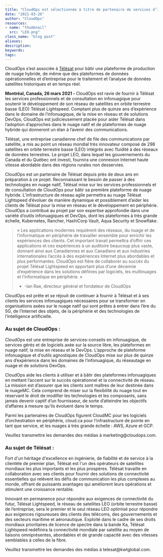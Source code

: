 ```yaml
---
title: "CloudOps est sélectionnée à titre de partenaire de services d’infrastructure infonuagique pour le développement du réseau LEO Télésat Lightspeed"
date: "2021-03-26"
author: "CloudOps"
resources:
- name: "thumbnail"
  src: "LEO.png"
class_name: "blog post"
aliases:
description:
keywords:
tags:
---
```


<p>CloudOps s’est associée à <a href="https://www.telesat.com/">Télésat</a> pour bâtir une plateforme de production de nuage hybride, de même que des plateformes de données opérationnelles et d’entreprise pour le traitement et l’analyse de données satellites historiques et en temps réel.</p>

<p><b>Montréal, Canada, 26 mars 2021 - </b>CloudOps est ravie de fournir à Télésat les services professionnels et de consultation en infonuagique pour soutenir le développement de son réseau de satellites en orbite terrestre basse (LEO) Télésat Lightspeed. Comptant plus de quinze ans d’expérience dans le domaine de l’infonuagique, de la mise en réseau et de solutions DevOps, CloudOps est judicieusement placée pour aider Télésat dans l’adoption d’approches dans le nuage natif et de plateformes de nuage hybride qui donneront un élan à l’avenir des communications.</p>

<p>Télésat, une entreprise canadienne chef de file des communications par satellite, a mis au point un réseau mondial très innovateur composé de 298 satellites en orbite terrestre basse (LEO) intégrés avec fluidité à des réseaux de données terrestres. Le projet LEO, dans lequel les gouvernements du Canada et du Québec ont investi, fournira une connexion Internet haute vitesse abordable dans des régions rurales non desservies.</p>

<p>CloudOps est un partenaire de Télésat depuis près de deux ans en préparation à ce projet. Reconnaissant le besoin de passer à des technologies en nuage natif, Télésat mise sur les services professionnels et de consultation de CloudOps pour bâtir sa première plateforme de nuage hybride. L’infrastructure de réseau agile permettra au nuage Télésat Lightspeed d’évoluer de manière dynamique et possiblement d’aider les clients de Télésat pour la mise en réseau et le développement en périphérie. CloudOps a contribué au projet par son expertise approfondie dans une variété d’outils infonuagiques et DevOps, dont les plateformes à très grande échelle, Kubernetes, Rancher, HashiCorp Vault, Aqua Security et Snowflake.</p>

<blockquote>
<p>« Les applications modernes requièrent des réseaux, du nuage et de l’informatique en périphérie de travailler ensemble pour enrichir les expériences des clients. Cet important travail permettra d’offrir ces applications et ces expériences à un auditoire beaucoup plus vaste, donnant ainsi aux Canadiennes et aux Canadiens et aux industries internationales l’accès à des expériences Internet plus abordables et plus performantes. CloudOps est fière de collaborer au succès du projet Télésat Lightspeed en apportant plus d’une décennie d’expérience dans les solutions définies par logiciels, les multinuages et l’informatique en périphérie. » 

- -Ian Rae, directeur général et fondateur de CloudOps</p>
</blockquote>

<p>CloudOps est prête et se réjouit de continuer à fournir à Télésat et à ses clients les services infonuagiques nécessaires pour se transformer en organisations axées sur le nuage natif qui sont prêtes à entrer dans l’ère du 5G, de l’Internet des objets, de la périphérie et des technologies de l’intelligence artificielle.</p>

<h3>Au sujet de CloudOps : </h3>

<p>CloudOps est une entreprise de services-conseils en infonuagique, de services gérés et de logiciels axée sur la source libre, les plateformes en nuage natif, la mise en réseau et le DevOps. L’approche de plateforme infonuagique et d’outils agnostiques de CloudOps mise sur plus de quinze ans d’expérience dans les domaines de l’infonuagique, du réseautage en nuage et de solutions DevOps. </p>

<p>CloudOps aide les clients à utiliser et à bâtir des plateformes infonuagiques en mettant l’accent sur le succès opérationnel et la connectivité de réseau. La mission est d’assurer que les clients sont maîtres de leur destinée dans le nuageMC. Cela comprend de miser sur la flexibilité du nuage tout en réservant le droit de modifier les technologies et les composants, sans jamais devenir captif d’un fournisseur, de sorte d’atteindre les objectifs d’affaires à mesure qu’ils évoluent dans le temps. </p>

<p>Parmi les partenaires de CloudOps figurent CloudMC pour les logiciels d’orchestration en périphérie, cloud.ca pour l’infrastructure de pointe en tant que service, et les nuages à très grande échelle : AWS, Azure et GCP. </p>

<p>Veuillez transmettre les demandes des médias à marketing@cloudops.com.</p>

<h3>Au sujet de Télésat :  </h3>

<p>Fort d'un héritage d'excellence en ingénierie, de fiabilité et de service à la clientèle de premier plan, Télésat est l'un des opérateurs de satellites mondiaux les plus importants et les plus prospères. Télésat travaille en collaboration avec ses clients pour fournir des solutions de connectivité essentielles qui relèvent les défis de communication les plus complexes au monde, offrant de puissants avantages qui améliorent leurs opérations et stimulent une croissance rentable.</p>

<p>Innovant en permanence pour répondre aux exigences de connectivité du futur, Télésat Lightspeed, le réseau de satellites LEO (orbite terrestre basse) de l’entreprise, sera le premier et le seul réseau LEO optimisé pour répondre aux exigences rigoureuses des clients des télécoms, des gouvernements et des secteurs maritime et aéronautique. Exploité dans le cadre de ses droits mondiaux prioritaires de licence de spectre dans la bande Ka, Télésat Lightspeed redéfinira la connectivité mondiale par satellite au moyen de liaisons omniprésentes, abordables et de grande capacité avec des vitesses semblables à celles de la fibre.</p>

<p>Veuillez transmettre les demandes des médias à telesat@kwtglobal.com.</p>
